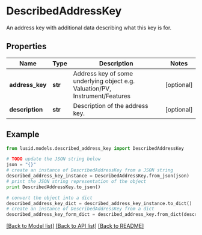 # DescribedAddressKey

An address key with additional data describing what this key is for.

## Properties
Name | Type | Description | Notes
------------ | ------------- | ------------- | -------------
**address_key** | **str** | Address key of some underlying object e.g. Valuation/PV, Instrument/Features | [optional] 
**description** | **str** | Description of the address key. | [optional] 

## Example

```python
from lusid.models.described_address_key import DescribedAddressKey

# TODO update the JSON string below
json = "{}"
# create an instance of DescribedAddressKey from a JSON string
described_address_key_instance = DescribedAddressKey.from_json(json)
# print the JSON string representation of the object
print DescribedAddressKey.to_json()

# convert the object into a dict
described_address_key_dict = described_address_key_instance.to_dict()
# create an instance of DescribedAddressKey from a dict
described_address_key_form_dict = described_address_key.from_dict(described_address_key_dict)
```
[[Back to Model list]](../README.md#documentation-for-models) [[Back to API list]](../README.md#documentation-for-api-endpoints) [[Back to README]](../README.md)


